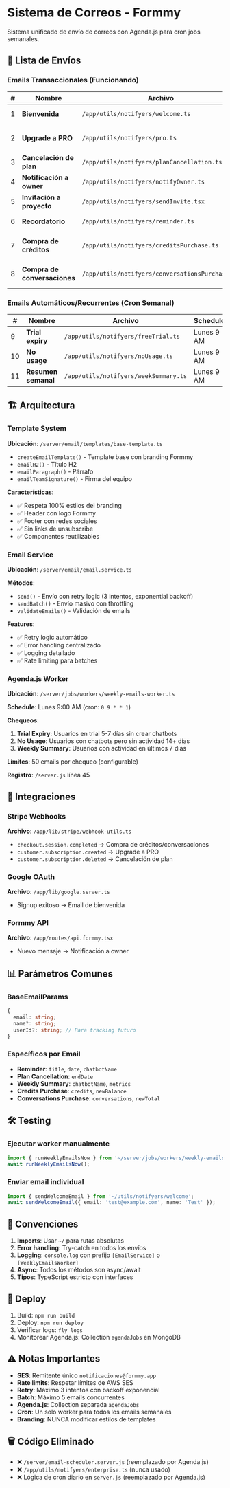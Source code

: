 # Sistema de Correos - Formmy

Sistema unificado de envío de correos con Agenda.js para cron jobs semanales.

## 📧 Lista de Envíos

### Emails Transaccionales (Funcionando)

| # | Nombre | Archivo | Trigger | Estado |
|---|--------|---------|---------|--------|
| 1 | **Bienvenida** | `/app/utils/notifyers/welcome.ts` | Google OAuth signup | ✅ Activo |
| 2 | **Upgrade a PRO** | `/app/utils/notifyers/pro.ts` | Webhook Stripe - Nueva suscripción | ✅ Activo |
| 3 | **Cancelación de plan** | `/app/utils/notifyers/planCancellation.ts` | Webhook Stripe - Cancelación | ✅ Activo |
| 4 | **Notificación a owner** | `/app/utils/notifyers/notifyOwner.ts` | Nuevo mensaje en formmy | ✅ Activo |
| 5 | **Invitación a proyecto** | `/app/utils/notifyers/sendInvite.tsx` | Invitar miembro | ✅ Activo |
| 6 | **Recordatorio** | `/app/utils/notifyers/reminder.ts` | Scheduler + ReminderService | ✅ Activo |
| 7 | **Compra de créditos** | `/app/utils/notifyers/creditsPurchase.ts` | Webhook Stripe - Checkout créditos | ✅ Activo |
| 8 | **Compra de conversaciones** | `/app/utils/notifyers/conversationsPurchase.ts` | Webhook Stripe - Checkout conversaciones | ✅ Activo |

### Emails Automáticos/Recurrentes (Cron Semanal)

| # | Nombre | Archivo | Schedule | Estado |
|---|--------|---------|----------|--------|
| 9 | **Trial expiry** | `/app/utils/notifyers/freeTrial.ts` | Lunes 9 AM | ✅ Configurado |
| 10 | **No usage** | `/app/utils/notifyers/noUsage.ts` | Lunes 9 AM | ✅ Configurado |
| 11 | **Resumen semanal** | `/app/utils/notifyers/weekSummary.ts` | Lunes 9 AM | ✅ Configurado |

## 🏗️ Arquitectura

### Template System
**Ubicación**: `/server/email/templates/base-template.ts`

- `createEmailTemplate()` - Template base con branding Formmy
- `emailH2()` - Título H2
- `emailParagraph()` - Párrafo
- `emailTeamSignature()` - Firma del equipo

**Características**:
- ✅ Respeta 100% estilos del branding
- ✅ Header con logo Formmy
- ✅ Footer con redes sociales
- ✅ Sin links de unsubscribe
- ✅ Componentes reutilizables

### Email Service
**Ubicación**: `/server/email/email.service.ts`

**Métodos**:
- `send()` - Envío con retry logic (3 intentos, exponential backoff)
- `sendBatch()` - Envío masivo con throttling
- `validateEmails()` - Validación de emails

**Features**:
- ✅ Retry logic automático
- ✅ Error handling centralizado
- ✅ Logging detallado
- ✅ Rate limiting para batches

### Agenda.js Worker
**Ubicación**: `/server/jobs/workers/weekly-emails-worker.ts`

**Schedule**: Lunes 9:00 AM (cron: `0 9 * * 1`)

**Chequeos**:
1. **Trial Expiry**: Usuarios en trial 5-7 días sin crear chatbots
2. **No Usage**: Usuarios con chatbots pero sin actividad 14+ días
3. **Weekly Summary**: Usuarios con actividad en últimos 7 días

**Límites**: 50 emails por chequeo (configurable)

**Registro**: `/server.js` línea 45

## 🔌 Integraciones

### Stripe Webhooks
**Archivo**: `/app/lib/stripe/webhook-utils.ts`

- `checkout.session.completed` → Compra de créditos/conversaciones
- `customer.subscription.created` → Upgrade a PRO
- `customer.subscription.deleted` → Cancelación de plan

### Google OAuth
**Archivo**: `/app/lib/google.server.ts`

- Signup exitoso → Email de bienvenida

### Formmy API
**Archivo**: `/app/routes/api.formmy.tsx`

- Nuevo mensaje → Notificación a owner

## 📊 Parámetros Comunes

### BaseEmailParams
```typescript
{
  email: string;
  name?: string;
  userId?: string; // Para tracking futuro
}
```

### Específicos por Email
- **Reminder**: `title`, `date`, `chatbotName`
- **Plan Cancellation**: `endDate`
- **Weekly Summary**: `chatbotName`, `metrics`
- **Credits Purchase**: `credits`, `newBalance`
- **Conversations Purchase**: `conversations`, `newTotal`

## 🛠️ Testing

### Ejecutar worker manualmente
```typescript
import { runWeeklyEmailsNow } from '~/server/jobs/workers/weekly-emails-worker';
await runWeeklyEmailsNow();
```

### Enviar email individual
```typescript
import { sendWelcomeEmail } from '~/utils/notifyers/welcome';
await sendWelcomeEmail({ email: 'test@example.com', name: 'Test' });
```

## 📝 Convenciones

1. **Imports**: Usar `~/` para rutas absolutas
2. **Error handling**: Try-catch en todos los envíos
3. **Logging**: `console.log` con prefijo `[EmailService]` o `[WeeklyEmailsWorker]`
4. **Async**: Todos los métodos son async/await
5. **Tipos**: TypeScript estricto con interfaces

## 🚀 Deploy

1. Build: `npm run build`
2. Deploy: `npm run deploy`
3. Verificar logs: `fly logs`
4. Monitorear Agenda.js: Collection `agendaJobs` en MongoDB

## ⚠️ Notas Importantes

- **SES**: Remitente único `notificaciones@formmy.app`
- **Rate limits**: Respetar límites de AWS SES
- **Retry**: Máximo 3 intentos con backoff exponencial
- **Batch**: Máximo 5 emails concurrentes
- **Agenda.js**: Collection separada `agendaJobs`
- **Cron**: Un solo worker para todos los emails semanales
- **Branding**: NUNCA modificar estilos de templates

## 🗑️ Código Eliminado

- ❌ `/server/email-scheduler.server.js` (reemplazado por Agenda.js)
- ❌ `/app/utils/notifyers/enterprise.ts` (nunca usado)
- ❌ Lógica de cron diario en `server.js` (reemplazado por Agenda.js)
